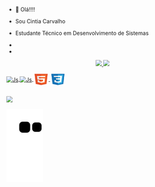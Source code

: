 - 👋 Olá!!!!
- Sou Cintia Carvalho
- Estudante Técnico em Desenvolvimento de Sistemas
- 

-






<div align="center">
  <a href="https://github.com/CarvalhoCintia">
  <img height="180em" src="https://github-readme-stats.vercel.app/api?username=CarvalhoCintia&show_icons=true&theme=dracula&include_all_commits=true&count_private=true"/>
  <img height="170em" src="https://github-readme-stats.vercel.app/api/top-langs/?username=CarvalhoCintia&layout=compact&langs_count=7&theme=dracula"/>
</div>

  <div style="display: inline_block"><br>
   
  <img align="center" alt="Js" height="30" width="40" src="https://cdn.jsdelivr.net/gh/devicons/devicon/icons/java/java-original.svg" />           
  <img align="center" alt="Js" height="30" width="40" src="https://cdn.jsdelivr.net/gh/devicons/devicon/icons/c/c-original.svg" />          
  <img align="center" alt="HTML" height="30" width="40" src="https://raw.githubusercontent.com/devicons/devicon/master/icons/html5/html5-original.svg">
  <img align="center" alt="CSS" height="30" width="40" src="https://raw.githubusercontent.com/devicons/devicon/master/icons/css3/css3-original.svg">
   
</div>
  
 ##
  
  <div> 
  <a href = "cintiacarvalhodasilva7@gmail.com"><img src="https://img.shields.io/badge/-Gmail-%23333?style=for-the-badge&logo=gmail&logoColor=white" target="_blank"></a>
  
 
  ![Snake animation](https://github.com/CarvalhoCintia/CarvalhoCintia/blob/output/github-contribution-grid-snake.svg)
 
</div>
